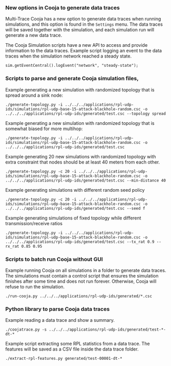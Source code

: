 ### New options in Cooja to generate data traces

Multi-Trace Cooja has a new option to generate data traces when running simulations, and this option is found in the
`Settings` menu. The data traces will be saved together with the simulation, and each simulation run will generate a
new data trace.

The Cooja Simulation scripts have a new API to access and provide information to the data traces. Example script
logging an event to the data traces when the simulation network reached a steady state.

```
sim.getEventCentral().logEvent("network", "steady-state");
```

### Scripts to parse and generate Cooja simulation files,

Example generating a new simulation with randomized topology that is spread around
a sink node:
```
./generate-topology.py -i ../../../applications/rpl-udp-ids/simulations/rpl-udp-base-15-attack-blackhole-random.csc -o ../../../applications/rpl-udp-ids/generated/test.csc --topology spread
```

Example generating a new simulation with randomized topology that is
somewhat biased for more multihop:
```
./generate-topology.py -i ../../../applications/rpl-udp-ids/simulations/rpl-udp-base-15-attack-blackhole-random.csc -o ../../../applications/rpl-udp-ids/generated/test.csc
```

Example generating 20 new simulations with randomized topology with extra
constraint that nodes should be at least 40 meters from each other.
```
./generate-topology.py -c 20 -i ../../../applications/rpl-udp-ids/simulations/rpl-udp-base-15-attack-blackhole-random.csc -o ../../../applications/rpl-udp-ids/generated/test.csc --min-distance 40
```

Example generating simulations with different random seed policy
```
./generate-topology.py -c 20 -i ../../../applications/rpl-udp-ids/simulations/rpl-udp-base-15-attack-blackhole-random.csc -o ../../../applications/rpl-udp-ids/generated/test.csc --seed f
```

Example generating simulations of fixed topology while different transmission/receive ratios
```
./generate-topology.py -i ../../../applications/rpl-udp-ids/simulations/rpl-udp-base-15-attack-blackhole-random.csc -o ../../../applications/rpl-udp-ids/generated/test.csc --tx_rat 0.9 --rx_rat 0.85 0.95
```

### Scripts to batch run Cooja without GUI

Example running Cooja on all simulations in a folder to generate data traces. The simulations must contain a control
script that ensures the simulation finishes after some time and does not run forever. Otherwise, Cooja will refuse to
run the simulation.

```
./run-cooja.py ../../../applications/rpl-udp-ids/generated/*.csc
```

### Python library to parse Cooja data traces

Example reading a data trace and show a summary.

```
./coojatrace.py -s ../../../applications/rpl-udp-ids/generated/test-*-dt-*
```

Example script extracting some RPL statistics from a data trace. The features will be saved as a CSV file inside
the data trace folder.

```
./extract-rpl-features.py generated/test-00001-dt-*
```
